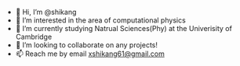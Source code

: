 - 👋 Hi, I’m @shikang
- 👀 I’m interested in the area of computational physics 
- 🌱 I’m currently studying Natrual Sciences(Phy) at the Univerisity of Cambridge
- 💞️ I’m looking to collaborate on any projects! 
- 📫 Reach me by email xshikang61@gmail.com

<!---
shikang61/shikang61 is a ✨ special ✨ repository because its `README.md` (this file) appears on your GitHub profile.
You can click the Preview link to take a look at your changes.
--->
